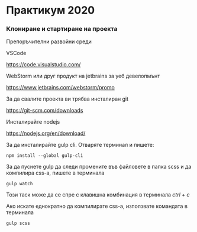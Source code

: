 # Практикум 2020

### Клониране и стартиране на проекта

Препоръчителни развойни среди

VSCode

https://code.visualstudio.com/

WebStorm или друг продукт на jetbrains за уеб девелопмънт

https://www.jetbrains.com/webstorm/promo


За да свалите проекта ви трябва инсталиран git

https://git-scm.com/downloads

Инсталирайте nodejs

https://nodejs.org/en/download/

За да инсталирайте gulp cli. Отваряте терминал и пишете:

`npm install --global gulp-cli`

За да пуснете gulp да следи промените във файловете в папка scss и да компилира css-а, пишете в терминала

`gulp watch`

Този таск може да се спре с клавишна комбинация в терминала _ctrl + c_

Ако искате еднократно да компилирате css-a, използвате командата в терминала

`gulp scss`
